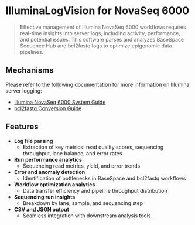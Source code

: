 # IlluminaLogVision for NovaSeq 6000  
> Effective management of Illumina NovaSeq 6000 workflows requires real-time insights into server logs, including activity, performance, and potential issues. This software parses and analyzes BaseSpace Sequence Hub and bcl2fastq logs to optimize epigenomic data pipelines.

## Mechanisms  
Please refer to the following documentation for more information on Illumina server logging:  
- [Illumina NovaSeq 6000 System Guide](https://support.illumina.com/documentation.html)  
- [bcl2fastq Conversion Guide](https://support.illumina.com/sequencing/sequencing_software/bcl2fastq-conversion-software.html)  

## Features  
* **Log file parsing**  
  * Extraction of key metrics: read quality scores, sequencing throughput, lane balance, and error rates  
* **Run performance analytics**  
  * Sequencing read metrics, yield, and error trends  
* **Error and anomaly detection**  
  * Identification of bottlenecks in BaseSpace and bcl2fastq workflows  
* **Workflow optimization analytics**  
  * Data transfer efficiency and pipeline throughput distribution  
* **Sequencing run insights**  
  * Breakdown by lane, sample, and sequencing step  
* **CSV and JSON output**  
  * Seamless integration with downstream analysis tools  

